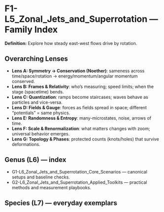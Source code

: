 # F1-L5_Zonal_Jets_and_Superrotation — Family Index
**Definition:** Explore how steady east-west flows drive by rotation.

## Overarching Lenses

- **Lens A: Symmetry -> Conservation (Noether)**: sameness across time/space/rotation → energy/momentum/angular momentum conserved.
- **Lens B: Frames & Relativity**: who’s measuring; speed limits; when the stage (spacetime) bends.
- **Lens C: Quantization**: ramps become staircases; waves behave as particles and vice-versa.
- **Lens D: Fields & Gauge**: forces as fields spread in space; different “potentials” = same physics.
- **Lens E: Randomness & Entropy**: many-microstates, noise, arrows of time.
- **Lens F: Scale & Renormalization**: what matters changes with zoom; universal behavior emerges.
- **Lens G: Topology & Phases**: protected counts (knots/holes) that survive deformations.

## Genus (L6) — index
- G1-L6_Zonal_Jets_and_Superrotation_Core_Scenarios — canonical setups and baseline checks.
- G2-L6_Zonal_Jets_and_Superrotation_Applied_Toolkits — practical methods and measurement playbooks.

## Species (L7) — everyday exemplars
